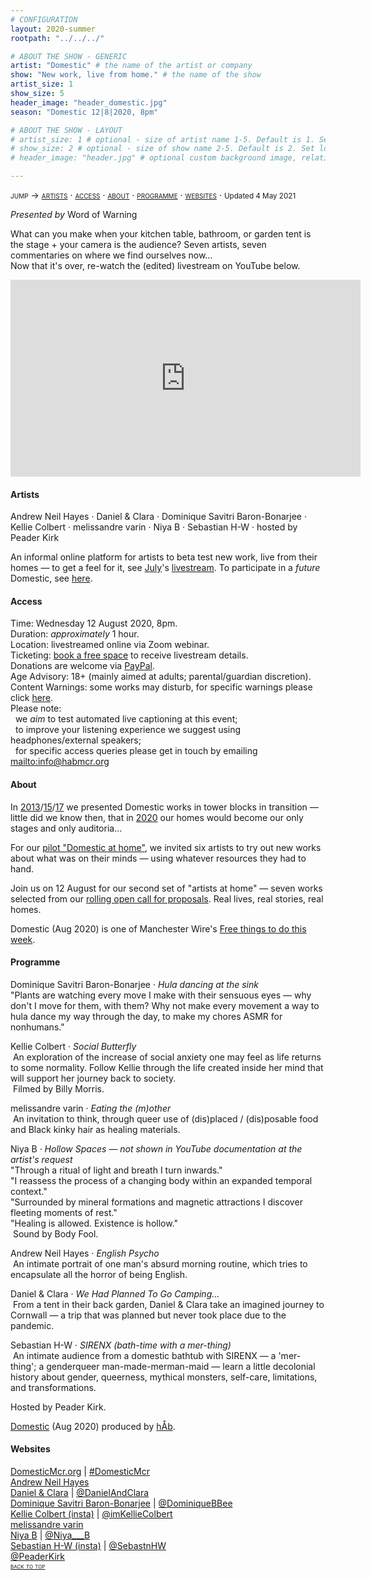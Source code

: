 ```yaml
---
# CONFIGURATION
layout: 2020-summer
rootpath: "../../../"

# ABOUT THE SHOW - GENERIC
artist: "Domestic" # the name of the artist or company
show: "New work, live from home." # the name of the show
artist_size: 1
show_size: 5
header_image: "header_domestic.jpg"  
season: "Domestic 12|8|2020, 8pm"

# ABOUT THE SHOW - LAYOUT
# artist_size: 1 # optional - size of artist name 1-5. Default is 1. Set longer names to lower values
# show_size: 2 # optional - size of show name 2-5. Default is 2. Set longer names to lower values
# header_image: "header.jpg" # optional custom background image, relative to current page

---
```

<span style='font-variant: small-caps'>jump → [artists](/archive/2020-domestic/august/#artists) · [access](/archive/2020-domestic/august/#access) · [about](/archive/2020-domestic/august/#about) · [programme](/archive/2020-domestic/august/#programme) · [websites](/archive/2020-domestic/august/#websites)</span> · <small>Updated 4 May 2021</small>     
        
*Presented by* Word of Warning        
         
What can you make when your kitchen table, bathroom, or garden tent is the stage + your camera is the audience? Seven artists, seven commentaries on where we find ourselves now…<br>Now that it's over, re-watch the (edited) livestream on YouTube below.        
<iframe width="560" height="315" src="https://www.youtube.com/embed/AOT29ZTtZAA" frameborder="0" allow="accelerometer; autoplay; clipboard-write; encrypted-media; gyroscope; picture-in-picture" allowfullscreen></iframe>         
         
#### Artists       
Andrew Neil Hayes · Daniel & Clara · Dominique Savitri Baron-Bonarjee · Kellie Colbert · melissandre varin · Niya B · Sebastian H-W · hosted by Peader Kirk        
           
An informal online platform for artists to beta test new work, live from their homes — to get a feel for it, see [July](/archive/2020-domestic/july)'s <a href="http://youtu.be/IUNv7CARKLU" target="_blank">livestream</a>. To participate in a *future* Domestic, see <a href="http://domesticmcr.posthaven.com" target="_blank">here</a>.      
      
#### Access            
Time: Wednesday 12 August 2020, 8pm.<br>Duration: *approximately* 1 hour.<br>Location: livestreamed online via Zoom webinar.<br>Ticketing: <a href="http://eventbrite.co.uk/e/domestic-registration-115351357014" target="_blank">book a free space</a> to receive livestream details.<br>Donations are welcome via <a href="http://www.paypal.me/warnmcr" target="_blank">PayPal</a>.<br>Age Advisory: 18+ (mainly aimed at adults; parental/guardian discretion).<br>Content Warnings: some works may disturb, for specific warnings please click [here](/warnings).<br>Please note:<br>&nbsp;&nbsp;we *aim* to test automated live captioning at this event;<br>&nbsp;&nbsp;to improve your listening experience we suggest using headphones/external speakers;<br>&nbsp;&nbsp;for specific access queries please get in touch by emailing <mailto:info@habmcr.org>         
          
#### About         
In [2013](/archive/2013-domestic)/[15](/archive/2015-domestic)/[17](/archive/2017-autumnwinter/pritchard) we presented Domestic works in tower blocks in transition — little did we know then, that in [2020](/archive/2020-domestic) our homes would become our only stages and only auditoria…        
        
For our [pilot "Domestic at home"](/archive/2020-domestic/july), we invited six artists to try out new works about what was on their minds — using whatever resources they had to hand.        
        
Join us on 12 August for our second set of "artists at home" — seven works selected from our <a href="http://domesticmcr.posthaven.com" target="_blank">rolling open call for proposals</a>. Real lives, real stories, real homes.        
         
Domestic (Aug 2020) is one of Manchester Wire's <a href="http://manchesterwire.co.uk/guide/free-things-to-do-in-manchester-this-week-vinyasa-yoga" target="_blank">Free things to do this week</a>.         
         
#### Programme         
Dominique Savitri Baron-Bonarjee · *Hula dancing at the sink*<br>"Plants are watching every move I make with their sensuous eyes — why don't I move for them, with them? Why not make every movement a way to hula dance my way through the day, to make my chores ASMR for nonhumans."        
        
Kellie Colbert · *Social Butterfly*<br>&nbsp;An exploration of the increase of social anxiety one may feel as life returns to some normality. Follow Kellie through the life created inside her mind that will support her journey back to society.<br>&nbsp;Filmed by Billy Morris.        
        
melissandre varin · *Eating the (m)other*<br>&nbsp;An invitation to think, through queer use of (dis)placed / (dis)posable food and Black kinky hair as healing materials.        
        
Niya B · *Hollow Spaces — not shown in YouTube documentation at the artist's request*<br>"Through a ritual of light and breath I turn inwards."<br>"I reassess the process of a changing body within an expanded temporal context."<br>"Surrounded by mineral formations and magnetic attractions I discover fleeting moments of rest."<br>"Healing is allowed. Existence is hollow."<br>&nbsp;Sound by Body Fool.        
        
Andrew Neil Hayes · *English Psycho*<br>&nbsp;An intimate portrait of one man's absurd morning routine, which tries to encapsulate all the horror of being English.        
        
Daniel & Clara · *We Had Planned To Go Camping…*<br>&nbsp;From a tent in their back garden, Daniel & Clara take an imagined journey to Cornwall — a trip that was planned but never took place due to the pandemic.        
        
Sebastian H-W · *SIRENX (bath-time with a mer-thing)*<br>&nbsp;An intimate audience from a domestic bathtub with SIRENX — a 'mer-thing'; a genderqueer man-made-merman-maid — learn a little decolonial history about gender, queerness, mythical monsters, self-care, limitations, and transformations.        
        
Hosted by Peader Kirk.        
        
[Domestic](/hab/domestic) (Aug 2020) produced by [hÅb](/hab).         
         
#### Websites         
<a href="http://domesticmcr.org" target="_blank">DomesticMcr.org</a> | <a href="http://twitter.com/hashtag/DomesticMcr" target="_blank">#DomesticMcr</a><br><a href="http://andrewneilhayes.com" target="_blank">Andrew Neil Hayes</a><br><a href="http://daniel-clara.co.uk" target="_blank">Daniel & Clara</a> | <a href="http://twitter.com/DanielAndClara" target="_blank">@DanielAndClara</a><br><a href="http://dominiquebb.com" target="_blank">Dominique Savitri Baron-Bonarjee</a> | <a href="http://twitter.com/DominiqueBBee" target="_blank">@DominiqueBBee</a><br><a href="http://instagram.com/kellie.colbert.theatre" target="_blank">Kellie Colbert (insta)</a> | <a href="http://twitter.com/imKellieColbert" target="_blank">@imKellieColbert</a><br><a href="http://intersticies.com" target="_blank">melissandre varin</a><br><a href="http://www.niyab.com" target="_blank">Niya B</a> | <a href="http://twitter.com/Niya___B" target="_blank">@Niya___B</a><br><a href="http://instagram.com/sebastnhw" target="_blank">Sebastian H-W (insta)</a> | <a href="http://twitter.com/SebastnHW" target="_blank">@SebastnHW</a><br><a href="http://twitter.com/PeaderKirk" target="_blank">@PeaderKirk</a>               
<small><span style='font-variant: small-caps'>[back to top](/archive/2020-domestic/august)</span></small>
